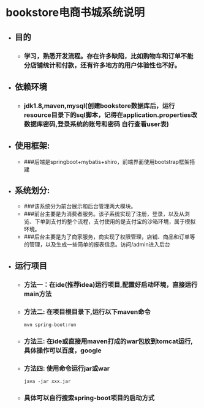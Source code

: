 # bookstore电商书城系统说明
- ## 目的
  - ### 学习，熟悉开发流程。存在许多缺陷，比如购物车和订单不能分店铺统计和付款，还有许多地方的用户体验性也不好。
- ## 依赖环境
  - ### jdk1.8,maven,mysql(创建bookstore数据库后，运行resource目录下的sql脚本，记得在application.properties改数据库密码,登录系统的账号和密码  自行查看user表)
- ## 使用框架:
  - ###后端是springboot+mybatis+shiro，前端界面使用bootstrap框架搭建  
- ## 系统划分:
  - ###该系统分为前台展示和后台管理两大模块。  
  - ###前台主要是为消费者服务。该子系统实现了注册，登录，以及从浏览、下单到支付的整个流程，支付使用的是支付宝的沙箱环境，属于模拟环境。  
  - ###后台主要是为了商家服务，商实现了权限管理，店铺、商品和订单等的管理，以及生成一些简单的报表信息。访问/admin进入后台  
- ## 运行项目
  - ### 方法一：在ide(推荐idea)运行项目,配置好启动环境，直接运行main方法
  - ### 方法二: 在项目根目录下,运行以下maven命令  
    ```mvn spring-boot:run```
  - ### 方法三: 在ide或直接用maven打成的war包放到tomcat运行,具体操作可以百度，google
  - ### 方法四: 使用命令运行jar或war  
    ```java -jar xxx.jar```
  - ### 具体可以自行搜索spring-boot项目的启动方式
